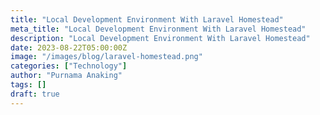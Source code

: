 ```yaml
---
title: "Local Development Environment With Laravel Homestead"
meta_title: "Local Development Environment With Laravel Homestead"
description: "Local Development Environment With Laravel Homestead"
date: 2023-08-22T05:00:00Z
image: "/images/blog/laravel-homestead.png"
categories: ["Technology"]
author: "Purnama Anaking"
tags: []
draft: true
---
```


